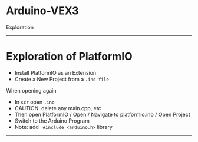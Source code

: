 # Arduino-VEX3
Exploration 

---

# Exploration of PlatformIO
- Install PlatformIO as an Extension
- Create a New Project from a ```.ino file```

When opening again
- In ```scr``` open ```.ino```
- CAUTION: delete any main.cpp, etc
- Then open PlatformIO / Open / Navigate to platformio.ino / Open Project
- Switch to the Arduino Program
- Note: add ``` #include <arduino.h>``` library

---
